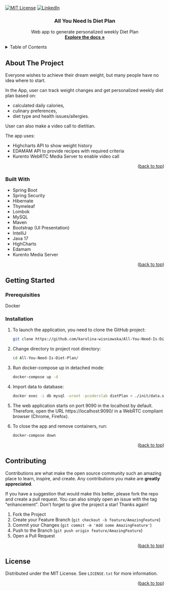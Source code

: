 <a id="readme-top"></a>
<!-- PROJECT SHIELDS -->
<!--
*** I'm using markdown "reference style" links for readability.
*** Reference links are enclosed in brackets [ ] instead of parentheses ( ).
*** See the bottom of this document for the declaration of the reference variables
*** for contributors-url, forks-url, etc. This is an optional, concise syntax you may use.
*** https://www.markdownguide.org/basic-syntax/#reference-style-links
-->

[![MIT License][license-shield]][license-url]
[![LinkedIn][linkedin-shield]][linkedin-url]
<div align="center">
<h3 align="center">All You Need Is Diet Plan</h3>
  <p align="center">
    Web app to generate personalized weekly Diet Plan
    <br />
    <a href="https://github.com/karolina-wisniewska/All-You-Need-Is-Diet-Plan"><strong>Explore the docs »</strong></a>
    <br />
  </p>
</div>

<!-- TABLE OF CONTENTS -->
<details>
  <summary>Table of Contents</summary>
  <ol>
    <li>
      <a href="#about-the-project">About The Project</a>
      <ul>
        <li><a href="#built-with">Built With</a></li>
      </ul>
    </li>
    <li>
      <a href="#getting-started">Getting Started</a>
      <ul>
        <li><a href="#prerequisites">Prerequisites</a></li>
        <li><a href="#installation">Installation</a></li>
      </ul>
    </li>
    <li><a href="#contributing">Contributing</a></li>
    <li><a href="#license">License</a></li>
  </ol>
</details>


<a name="about-the-project"></a>
<!-- ABOUT THE PROJECT -->
## About The Project

Everyone wishes to achieve their dream weight, but many people have no idea where to start.

In the App, user can track weight changes and get personalized weekly diet plan based on:
* calculated daily calories, 
* culinary preferences, 
* diet type and health issues/allergies. 

User can also make a video call to dietitian.

The app uses:
* Highcharts API to show weight history 
* EDAMAM API to provide recipes with required criteria
* Kurento WebRTC Media Server to enable video call

<p align="right">(<a href="#readme-top">back to top</a>)</p>

<a id="built-with"></a>
### Built With
* Spring Boot
* Spring Security
* Hibernate
* Thymeleaf
* Lombok
* MySQL
* Maven
* Bootstrap (UI Presentation)
* IntelliJ
* Java 17
* HighCharts
* Edamam
* Kurento Media Server
<p align="right">(<a href="#readme-top">back to top</a>)</p>

<a id="getting-started"></a>
<!-- GETTING STARTED -->
## Getting Started
<a id="prerequisities"></a>
### Prerequisities
Docker

<a id="installation"></a>
### Installation

1. To launch the application, you need to clone the GitHub project:
   ```sh
   git clone https://github.com/karolina-wisniewska/All-You-Need-Is-Diet-Plan.git
   ```
   
2. Change directory to project root directory:  
   ```sh
   cd All-You-Need-Is-Diet-Plan/
   ```
   
3. Run docker-compose up in detached mode:
   ```sh
   docker-compose up -d
   ```

4. Import data to database:
   ```sh
   docker exec -i db mysql -uroot -pcoderslab dietPlan < ./init/data.sql
   ```

5. The web application starts on port 9090 in the localhost by default. Therefore, open the URL https://localhost:9090/ in a WebRTC compliant browser (Chrome, Firefox).


6. To close the app and remove containers, run:
   ```sh
   docker-compose down
   ```

<p align="right">(<a href="#readme-top">back to top</a>)</p>

<a id="contributing"></a>
<!-- CONTRIBUTING -->
## Contributing

Contributions are what make the open source community such an amazing place to learn, inspire, and create. Any contributions you make are **greatly appreciated**.

If you have a suggestion that would make this better, please fork the repo and create a pull request. You can also simply open an issue with the tag "enhancement".
Don't forget to give the project a star! Thanks again!

1. Fork the Project
2. Create your Feature Branch (`git checkout -b feature/AmazingFeature`)
3. Commit your Changes (`git commit -m 'Add some AmazingFeature'`)
4. Push to the Branch (`git push origin feature/AmazingFeature`)
5. Open a Pull Request

<p align="right">(<a href="#readme-top">back to top</a>)</p>

<a id="license"></a>
<!-- LICENSE -->
## License

Distributed under the MIT License. See `LICENSE.txt` for more information.

<p align="right">(<a href="#readme-top">back to top</a>)</p>


<!-- MARKDOWN LINKS & IMAGES -->
<!-- https://www.markdownguide.org/basic-syntax/#reference-style-links -->
[license-shield]: https://img.shields.io/github/license/othneildrew/Best-README-Template.svg?style=for-the-badge
[license-url]: https://github.com/othneildrew/Best-README-Template/blob/master/LICENSE.txt
[linkedin-shield]: https://img.shields.io/badge/-LinkedIn-black.svg?style=for-the-badge&logo=linkedin&colorB=555
[linkedin-url]: https://linkedin.com/in/karolina-wi

